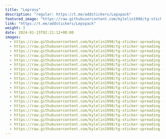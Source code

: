 ```yaml
---
title: "Leprosy"
description: "regular: https://t.me/addstickers/Lepspack"
featured_image: "https://raw.githubusercontent.com/kylelin1998/tg-sticker-spreading-worldwide-images/main/img/be9edba7-da02-47a3-85a2-9c813717a74d.jpg"
link: "https://t.me/addstickers/Lepspack"
weight: 3
date: 2024-01-15T02:21:12+08:00
images:
  - https://raw.githubusercontent.com/kylelin1998/tg-sticker-spreading-worldwide-images/main/img/be9edba7-da02-47a3-85a2-9c813717a74d.jpg
  - https://raw.githubusercontent.com/kylelin1998/tg-sticker-spreading-worldwide-images/main/img/38fd6dc5-680d-470e-812b-6e27341b52e0.jpg
  - https://raw.githubusercontent.com/kylelin1998/tg-sticker-spreading-worldwide-images/main/img/3c616813-65e1-4f09-abbc-5ce9166d3212.jpg
  - https://raw.githubusercontent.com/kylelin1998/tg-sticker-spreading-worldwide-images/main/img/ad023ce4-0703-45d3-8266-6ac75d5e1ddb.jpg
  - https://raw.githubusercontent.com/kylelin1998/tg-sticker-spreading-worldwide-images/main/img/675c4aa3-7bf1-4503-8fc2-d6bbf3cd79e3.jpg
  - https://raw.githubusercontent.com/kylelin1998/tg-sticker-spreading-worldwide-images/main/img/5a05736c-5e3c-4aa1-9e9f-a38d72bfdf7b.jpg
  - https://raw.githubusercontent.com/kylelin1998/tg-sticker-spreading-worldwide-images/main/img/61a629ad-982c-4407-8a5e-4f0604bf5192.jpg
  - https://raw.githubusercontent.com/kylelin1998/tg-sticker-spreading-worldwide-images/main/img/b7bd1ff1-353f-4e37-aa4a-f990438ed5c3.jpg
  - https://raw.githubusercontent.com/kylelin1998/tg-sticker-spreading-worldwide-images/main/img/1f9aae37-bf9b-4078-b0f1-d4398306d153.jpg
  - https://raw.githubusercontent.com/kylelin1998/tg-sticker-spreading-worldwide-images/main/img/8ec86381-841c-4db3-88be-1aae014b4156.jpg
  - https://raw.githubusercontent.com/kylelin1998/tg-sticker-spreading-worldwide-images/main/img/1de44692-e0fd-4d09-921b-6d90482ca374.jpg
  - https://raw.githubusercontent.com/kylelin1998/tg-sticker-spreading-worldwide-images/main/img/1efe8ca8-d012-4e69-85cc-b6844aaaddff.jpg
  - https://raw.githubusercontent.com/kylelin1998/tg-sticker-spreading-worldwide-images/main/img/90666dcd-bdc9-45df-8647-17a786382b1f.jpg
  - https://raw.githubusercontent.com/kylelin1998/tg-sticker-spreading-worldwide-images/main/img/f07f3f7d-273d-4f8e-b64e-840c179bd9cb.jpg
  - https://raw.githubusercontent.com/kylelin1998/tg-sticker-spreading-worldwide-images/main/img/56877e7a-a214-4186-a1ce-f13ba6f2fa90.jpg
  - https://raw.githubusercontent.com/kylelin1998/tg-sticker-spreading-worldwide-images/main/img/09d28db3-a66e-49e8-b15c-f7cf05c90a5d.jpg
  - https://raw.githubusercontent.com/kylelin1998/tg-sticker-spreading-worldwide-images/main/img/ce2a991d-0f4f-4919-ac56-91a438d3ccf6.jpg
  - https://raw.githubusercontent.com/kylelin1998/tg-sticker-spreading-worldwide-images/main/img/e8c5885c-c9b5-4533-b505-0db2cd07091d.jpg
  - https://raw.githubusercontent.com/kylelin1998/tg-sticker-spreading-worldwide-images/main/img/d30dc923-fe68-4c35-baa4-65a39e52ade4.jpg
  - https://raw.githubusercontent.com/kylelin1998/tg-sticker-spreading-worldwide-images/main/img/206c9560-98e8-4ba0-907b-300691871a3b.jpg
---
```

